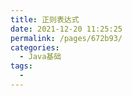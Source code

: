 ```yaml
---
title: 正则表达式
date: 2021-12-20 11:25:25
permalink: /pages/672b93/
categories:
  - Java基础
tags:
  - 
---
```


###